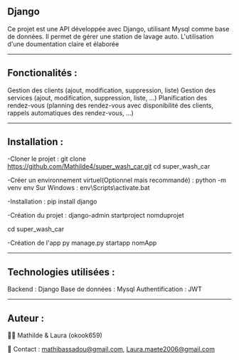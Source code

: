 ## Django

Ce projet est une API développée avec Django, utilisant Mysql comme base de données. Il permet de gérer une station de lavage auto. L'utilisation d'une  doumentation claire et élaborée

---

## Fonctionalités : 

Gestion des clients (ajout, modification, suppression, liste)
Gestion des services (ajout, modification, suppression, liste, ...)
Planification des rendez-vous (planning des rendez-vous avec disponibilité des clients, rappels automatiques des rendez-vous, ...)

---

## Installation : 

-Cloner le projet : 
git clone https://github.com/Mathilde4/super_wash_car.git
cd super_wash_car

-Créer un environnement virtuel(Optionnel mais recommandé) :
python -m venv env
Sur Windows : env\Scripts\activate.bat

-Installation : 
pip install django

-Création du projet :
django-admin startproject nomduprojet

cd super_wash_car

-Création de l'app
py manage.py startapp nomApp

---

## Technologies utilisées : 
Backend : Django
Base de données : Mysql
Authentification :  JWT

---

## Auteur : 

👨‍💻 Mathilde & Laura (okook659)

📧 Contact : mathibassadou@gmail.com, Laura.maete2006@gmail.com




